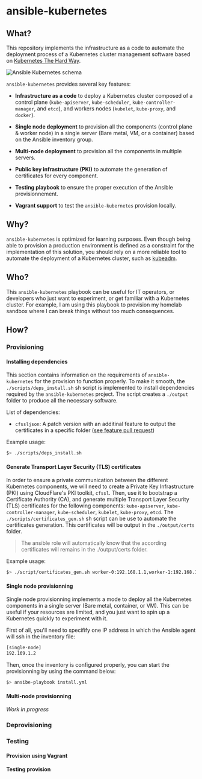 # ansible-kubernetes

## What?

This repository implements the infrastructure as a code to automate the deployment process of a Kubernetes cluster management software based on [Kubernetes The Hard Way](https://github.com/kelseyhightower/kubernetes-the-hard-way).

![Ansible Kubernetes schema](./docs/img/ansible-kubernetes-schema.png)

`ansible-kubernetes` provides several key features:

* **Infrastructure as a code** to deploy a Kubernetes cluster composed of a control plane (`kube-apiserver`, `kube-scheduler`, `kube-controller-manager`, and `etcd`), and workers nodes (`kubelet`, `kube-proxy`, and `docker`).

* **Single node deployment** to provision all the components (control plane & worker node) in a single server (Bare metal, VM, or a container) based on the Ansible inventory group.

* **Multi-node deployment** to provision all the components in multiple servers.

* **Public key infrastructure (PKI)** to automate the generation of certificates for every component.

* **Testing playbook** to ensure the proper execution of the Ansible provisionnement.

* **Vagrant support** to test the `ansible-kubernetes` provision locally.

## Why?

`ansible-kubernetes` is optimized for learning purposes. Even though being able to provision a production environment is defined as a constraint for the implementation of this solution, you should rely on a more reliable tool to automate the deployment of a Kubernetes cluster, such as [kubeadm](https://kubernetes.io/docs/setup/production-environment/tools/kubeadm/create-cluster-kubeadm/).

## Who?

This `ansible-kubernetes` playbook can be useful for IT operators, or developers who just want to experiment, or get familiar with a Kubernetes cluster.
For example, I am using this playbook to provision my homelab sandbox where I can break things without too much consequences.

## How?

### Provisioning

#### Installing dependencies

This section contains information on the requirements of `ansible-kubernetes` for the provision to function properly. To make it smooth, the `./scripts/deps_install.sh` sh script is implemented to install dependencies required by the `ansible-kubernetes` project. The script creates a `./output` folder to produce all the necessary software.

List of dependencies:

* `cfssljson`: A patch version with an additinal feature to output the certificates in a specific folder ([see feature pull request](https://github.com/cloudflare/cfssl/pull/1278))

Example usage:
```bash
$> ./scripts/deps_install.sh
```

#### Generate Transport Layer Security (TLS) certificates

In order to ensure a private communication between the different Kubernetes components, we will need to create a Private Key Infrastructure (PKI) using CloudFlare's PKI toolkit, `cfssl`. Then, use it to bootstrap a Certificate Authority (CA), and generate multiple Transport Layer Security (TLS) certificates for the following components: `kube-apiserver`, `kube-controller-manager`, `kube-scheduler`, `kubelet`, `kube-proxy`, `etcd`.
The `./scripts/certificates_gen.sh` sh script can be use to automate the certificates generation. This certificates will be output in the `./output/certs` folder.

> The ansible role will automatically know that the according certificates will remains in the ./output/certs folder.

Example usage:
```bash
$> ./script/certificates_gen.sh worker-0:192.168.1.1,worker-1:192.168.1.2,worker-3:192.168.1.2
```

#### Single node provisionning

Single node provisionning implements a mode to deploy all the Kubernetes components in a single server (Bare metal, container, or VM). This can be useful if your resources are limited, and you just want to spin up a Kubernetes quickly to experiment with it.

First of all, you'll need to specifify one IP address in which the Ansible agent will ssh in the inventory file:

```bash
[single-node]
192.169.1.2
```

Then, once the inventory is configured properly, you can start the provisionning by using the command below:

```bash
$> ansibe-playbook install.yml
```

#### Multi-node provisionning

_Work in progress_

### Deprovisioning

### Testing

#### Provision using Vagrant

#### Testing provision
